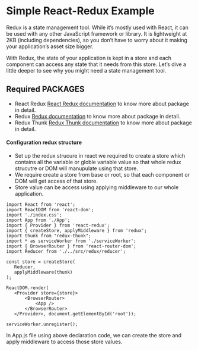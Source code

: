 # Simple React-Redux Example
Redux is a state management tool. While it’s mostly used with React, it can be used with any other JavaScript framework or library. It is lightweight at 2KB (including dependencies), so you don’t have to worry about it making your application’s asset size bigger.

With Redux, the state of your application is kept in a store and each component can access any state that it needs from this store. Let’s dive a little deeper to see why you might need a state management tool.

## Required PACKAGES
 - React Redux [React Redux documentation](https://www.npmjs.com/package/react-redux) to know more about package in detail.
 - Redux [Redux documentation](https://www.npmjs.com/package/redux) to know more about package in detail.
 - Redux Thunk [Redux Thunk documentation](https://www.npmjs.com/package/redux-thunk) to know more about package in detail.

#### Configuration redux structure
 - Set up the redux strucure in react we required to create a store which contains all the variable or globle variable value so that whole redux strucutre or DOM will manupulate using that store.
 - We require create a store from base or root, so that each component or DOM will get access of that store.
 - Store value can be access using applying middleware to our whole application.


 ````
import React from 'react';
import ReactDOM from 'react-dom';
import './index.css';
import App from './App';
import { Provider } from 'react-redux';
import { createStore, applyMiddleware } from 'redux';
import thunk from "redux-thunk";
import * as serviceWorker from './serviceWorker';
import { BrowserRouter } from 'react-router-dom';
import Reducer from './../src/redux/reducer';

const store = createStore(
    Reducer,
    applyMiddleware(thunk)
);

ReactDOM.render(
    <Provider store={store}>
        <BrowserRouter>
            <App />
        </BrowserRouter>
    </Provider>, document.getElementById('root'));

serviceWorker.unregister();
 ````

In App.js file using above declaration code, we can create the store and apply middleware to access those store values.


 